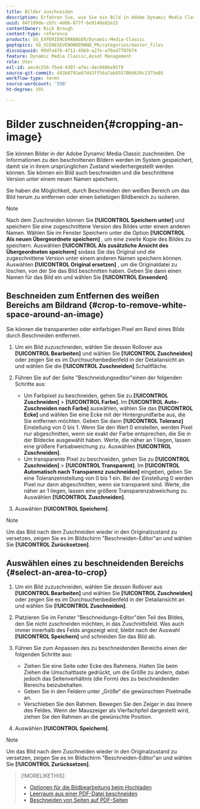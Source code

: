 ```yaml
---
title: Bilder zuschneiden
description: Erfahren Sie, wie Sie ein Bild in Adobe Dynamic Media Classic zuschneiden.
uuid: 84f199de-cbfc-4d06-877f-6e9148e82e15
contentOwner: Rick Brough
content-type: reference
products: SG_EXPERIENCEMANAGER/Dynamic-Media-Classic
geptopics: SG_SCENESEVENONDEMAND_PK/categories/master_files
discoiquuid: 99dfa476-4f11-4569-a27e-a76ed7787674
feature: Dynamic Media Classic,Asset Management
role: User
exl-id: aec4c256-f5ed-4307-afec-dec848be95f9
source-git-commit: d43b0791e67d43ff56a7ab85570b9639c2375e05
workflow-type: tm+mt
source-wordcount: '550'
ht-degree: 35%

---
```


# Bilder zuschneiden{#cropping-an-image}

Sie können Bilder in der Adobe Dynamic Media Classic zuschneiden. Die Informationen zu den beschnittenen Bildern werden im System gespeichert, damit sie in ihrem ursprünglichen Zustand wiederhergestellt werden können. Sie können ein Bild auch beschneiden und die beschnittene Version unter einem neuen Namen speichern.

Sie haben die Möglichkeit, durch Beschneiden den weißen Bereich um das Bild herum zu entfernen oder einen beliebigen Bildbereich zu isolieren.

>[!NOTE]
>
>Nach dem Zuschneiden können Sie **[!UICONTROL Speichern unter]** und speichern Sie eine zugeschnittene Version des Bildes unter einem anderen Namen. Wählen Sie im Fenster Speichern unter die Option **[!UICONTROL Als neuen Übergeordnete speichern]** , um eine zweite Kopie des Bildes zu speichern. Auswählen **[!UICONTROL Als zusätzliche Ansicht des Übergeordneten speichern]** sodass Sie das Original und die zugeschnittene Version unter einem anderen Namen speichern können. Auswählen **[!UICONTROL Original ersetzen]** , um die Originaldatei zu löschen, von der Sie das Bild beschnitten haben. Geben Sie dann einen Namen für das Bild ein und wählen Sie **[!UICONTROL Einsenden]**.

## Beschneiden zum Entfernen des weißen Bereichs am Bildrand {#crop-to-remove-white-space-around-an-image}

Sie können die transparenten oder einfarbigen Pixel am Rand eines Bilds durch Beschneiden entfernen.

1. Um ein Bild zuzuschneiden, wählen Sie dessen Rollover aus **[!UICONTROL Bearbeiten]** und wählen Sie **[!UICONTROL Zuschneiden]** oder zeigen Sie es im Durchsuchenbedienfeld in der Detailansicht an und wählen Sie die **[!UICONTROL Zuschneiden]** Schaltfläche.
1. Führen Sie auf der Seite &quot;Beschneidungseditor&quot;einen der folgenden Schritte aus:

   * Um Farbpixel zu beschneiden, gehen Sie zu **[!UICONTROL Zuschneiden]** > **[!UICONTROL Farbe]**. Im **[!UICONTROL Auto-Zuschneiden nach Farbe]** auswählen, wählen Sie das **[!UICONTROL Ecke]** und wählen Sie eine Ecke mit der Hintergrundfarbe aus, die Sie entfernen möchten. Geben Sie dann **[!UICONTROL Toleranz]** Einstellung von 0 bis 1. Wenn Sie den Wert 0 einstellen, werden Pixel nur abgeschnitten, wenn sie exakt der Farbe entsprechen, die Sie in der Bildecke ausgewählt haben. Werte, die näher an 1 liegen, lassen eine größere Farbabweichung zu. Auswählen **[!UICONTROL Zuschneiden]**.
   * Um transparente Pixel zu beschneiden, gehen Sie zu **[!UICONTROL Zuschneiden]** > **[!UICONTROL Transparent]**. Im **[!UICONTROL Automatisch nach Transparenz zuschneiden]** eingeben, geben Sie eine Toleranzeinstellung von 0 bis 1 ein. Bei der Einstellung 0 werden Pixel nur dann abgeschnitten, wenn sie transparent sind. Werte, die näher an 1 liegen, lassen eine größere Transparenzabweichung zu. Auswählen **[!UICONTROL Zuschneiden]**.

1. Auswählen **[!UICONTROL Speichern]**.

>[!NOTE]
>
>Um das Bild nach dem Zuschneiden wieder in den Originalzustand zu versetzen, zeigen Sie es im Bildschirm &quot;Beschneiden-Editor&quot;an und wählen Sie **[!UICONTROL Zurücksetzen]**.

## Auswählen eines zu beschneidenden Bereichs {#select-an-area-to-crop}

1. Um ein Bild zuzuschneiden, wählen Sie dessen Rollover aus **[!UICONTROL Bearbeiten]** und wählen Sie **[!UICONTROL Zuschneiden]** oder zeigen Sie es im Durchsuchenbedienfeld in der Detailansicht an und wählen Sie **[!UICONTROL Zuschneiden]**.

1. Platzieren Sie im Fenster &quot;Beschneidungs-Editor&quot;den Teil des Bildes, den Sie nicht zuschneiden möchten, in das Zuschnittsfeld. Was auch immer innerhalb des Felds angezeigt wird, bleibt nach der Auswahl **[!UICONTROL Speichern]** und schneiden Sie das Bild ab.
1. Führen Sie zum Anpassen des zu beschneidenden Bereichs einen der folgenden Schritte aus:

   * Ziehen Sie eine Seite oder Ecke des Rahmens. Halten Sie beim Ziehen die Umschalttaste gedrückt, um die Größe zu ändern, dabei jedoch das Seitenverhältnis (die Form) des zu beschneidenden Bereichs beizubehalten.
   * Geben Sie in den Feldern unter „Größe“ die gewünschten Pixelmaße an.
   * Verschieben Sie den Rahmen. Bewegen Sie den Zeiger in das Innere des Feldes. Wenn der Mauszeiger als Vierfachpfeil dargestellt wird, ziehen Sie den Rahmen an die gewünschte Position.

1. Auswählen **[!UICONTROL Speichern]**.

>[!NOTE]
>
>Um das Bild nach dem Zuschneiden wieder in den Originalzustand zu versetzen, zeigen Sie es im Bildschirm &quot;Beschneiden-Editor&quot;an und wählen Sie **[!UICONTROL Zurücksetzen]**.

>[!MORELIKETHIS]
>
>* [Optionen für die Bildbearbeitung beim Hochladen](image-editing-options-upload.md#image-editing-options-at-upload)
>* [Leerraum aus einer PDF-Datei beschneiden](pdfs.md#cropping_white_space_from_a_pdf_file)
>* [Beschneiden von Seiten auf PDF-Seiten](pdfs.md#cropping_from_the_sides_of_pdf_pages)

